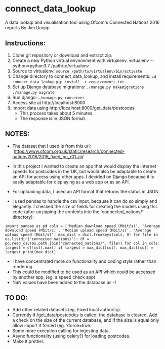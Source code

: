 # connect_data_lookup
A data lookup and visualisation tool using Ofcom's Connected Nations 2016 reports
By Jim Doepp

## Instructions:

1. Clone git repository or download and extract zip.
2. Create a new Python virtual environment with virtualenv.
    virtualenv --python=python3.7 /path/to/virtualenv
3. Source to virtualenv:
    `source /path/to/virtualenv/bin/activate`
3. Change directory to connect_data_lookup, and install requirements:
    `cd connect_data_lookup`
    `pip install -r requirements.txt`
4. Set up Django database migrations:
    `./manage.py makemigrations`
    `./manage.py migrate`
5. Run django:
    `./manage.py runserver`
6. Access site at http://localhost:8000
7. Import data using http://localhost:8000/get_data/postcodes
    - This process takes about 5 minutes
    - The response is in JSON format

## NOTES:
- The dataset that I used is from this url:
'https://www.ofcom.org.uk/static/research/connected-nations2016/2016_fixed_pc_r01.zip'

- In this project I wanted to create an app that would display the internet speeds for postcodes in the UK, but would also be adaptable to create an API for access using other apps. I decided on Django because it is easily adaptable for displaying as a web app or as an API.

- For uploading data, I used an API format that returns the status in JSON.

- I used pandas to handle the csv input, because it can do so simply and elegantly. I checked the size of fields for creating the models using this code (after unzipping the contents into the 'connected_nations/' directory):

`
import pandas as pd
cols = ['Median download speed (Mbit/s)', 'Average download speed (Mbit/s)',
                'Median upload speed (Mbit/s)', 'Average upload speed (Mbit/s)']
max_dict = dict.fromkeys(cols, 0)
for file in os.listdir('connected_nations/'):
    df = pd.read_csv(os.path.join('connected_nations/', file))
    for col in cols:
        largest = df[col].max()
        if largest > max_dict[col]:
            max_dict[col] = largest
print(max_dict)
`

- I have concentrated more on functionality and coding style rather than rendering.
- This could be modified to be used as an API which could be accessed by another app, 
    (eg. a speed check app)
- NaN values have been added to the database as -1

## TO DO:
- Add other related datasets (eg. Fixed local authority).
- Currently if /get_data/postcodes is called, the database is cleared. Add a check on the size
    of the current database, and if the size is equal only allow import if forced (eg. ?force=true.
- Some more exception calling for ingesting data.
- Async functionality (using celery?) for loading postcodes.
- Make it prettier.


